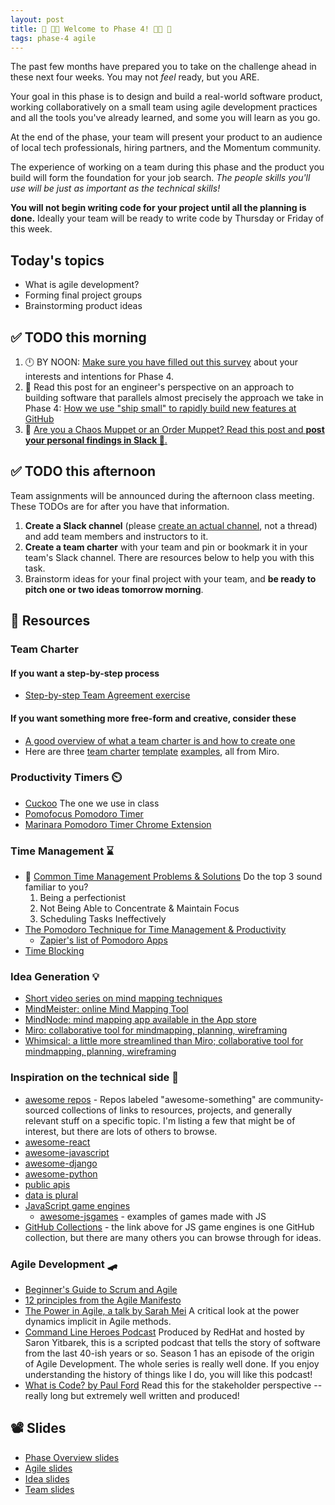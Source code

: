```yaml
---
layout: post
title: 👾 👩‍💻 Welcome to Phase 4! 👩‍💻 👾
tags: phase-4 agile
---
```


The past few months have prepared you to take on the challenge ahead in these next four weeks. You may not _feel_ ready, but you ARE.

Your goal in this phase is to design and build a real-world software product, working collaboratively on a small team using agile development practices and all the tools you've already learned, and some you will learn as you go.

At the end of the phase, your team will present your product to an audience of local tech professionals, hiring partners, and the Momentum community.

The experience of working on a team during this phase and the product you build will form the foundation for your job search. _The people skills you'll use will be just as important as the technical skills!_

**You will not begin writing code for your project until all the planning is done.** Ideally your team will be ready to write code by Thursday or Friday of this week.

## Today's topics

- What is agile development?
- Forming final project groups
- Brainstorming product ideas

## ✅ TODO this morning

1. 🕛 BY NOON: [Make sure you have filled out this survey](https://forms.gle/8rFDYT9z3Q3BDEfF7) about your interests and intentions for Phase 4.
2. 🌟 Read this post for an engineer's perspective on an approach to building software that parallels almost precisely the approach we take in Phase 4: [How we use "ship small" to rapidly build new features at GitHub](https://dev.to/mscccc/how-we-use-ship-small-to-rapidly-build-new-features-at-github-5cl9)
3. 💜 [Are you a Chaos Muppet or an Order Muppet? Read this post and **post your personal findings in Slack 👀**.](https://slate.com/human-interest/2012/06/chaos-theory.html)

## ✅ TODO this afternoon

Team assignments will be announced during the afternoon class meeting. These TODOs are for after you have that information.

1. **Create a Slack channel** (please [create an actual channel](https://slack.com/help/articles/201402297-Create-a-channel), not a thread) and add team members and instructors to it.
2. **Create a team charter** with your team and pin or bookmark it in your team's Slack channel. There are resources below to help you with this task.
3. Brainstorm ideas for your final project with your team, and **be ready to pitch one or two ideas tomorrow morning**.

## 🔖 Resources

### Team Charter

#### If you want a step-by-step process

- [Step-by-step Team Agreement exercise](https://momentumlearn.notion.site/Create-a-Working-Agreement-bb5c3f432a0a4bc792240543b67b8c9a)

#### If you want something more free-form and creative, consider these

- [A good overview of what a team charter is and how to create one](https://asana.com/resources/team-charter-template)
- Here are three [team charter](https://miro.com/templates/team-charter/) [template](https://miro.com/app/board/o9J_ktzRrXI=/) [examples](https://miro.com/app/board/o9J_kwl2ccA=/), all from Miro.

### Productivity Timers ⏲️

- [Cuckoo](https://cuckoo.team/) The one we use in class
- [Pomofocus Pomodoro Timer](https://pomofocus.io/)
- [Marinara Pomodoro Timer Chrome Extension](https://chrome.google.com/webstore/detail/marinara-pomodoro%C2%AE-assist/lojgmehidjdhhbmpjfamhpkpodfcodef?hl=en)

### Time Management ⌛

- 💫 [Common Time Management Problems & Solutions](https://dev.to/actitime/20-most-common-time-management-problems-solutions-3abb) Do the top 3 sound familiar to you?
    1. Being a perfectionist
    2. Not Being Able to Concentrate & Maintain Focus
    3. Scheduling Tasks Ineffectively
- [The Pomodoro Technique for Time Management & Productivity](https://todoist.com/productivity-methods/pomodoro-technique)
    - [Zapier's list of Pomodoro Apps](https://zapier.com/blog/best-pomodoro-apps/)
- [Time Blocking](https://todoist.com/productivity-methods/time-blocking)

### Idea Generation 💡

- [Short video series on mind mapping techniques](https://www.youtube.com/playlist?list=PLjT9m667AJEVQC4cpF2ZjLdBU7kkBM6WH)
- [MindMeister: online Mind Mapping Tool](https://www.mindmeister.com/)
- [MindNode: mind mapping app available in the App store](https://www.mindnode.com/)
- [Miro: collaborative tool for mindmapping, planning, wireframing](https://miro.com/index/)
- [Whimsical: a little more streamlined than Miro; collaborative tool for mindmapping, planning, wireframing](https://whimsical.com/)

### Inspiration on the technical side 👾

- [awesome repos](https://github.com/topics/awesome) - Repos labeled "awesome-something" are community-sourced collections of links to resources, projects, and generally relevant stuff on a specific topic. I'm listing a few that might be of interest, but there are lots of others to browse.
- [awesome-react](https://github.com/enaqx/awesome-react)
- [awesome-javascript](https://github.com/sorrycc/awesome-javascript)
- [awesome-django](https://github.com/wsvincent/awesome-django)
- [awesome-python](https://github.com/vinta/awesome-python)
- [public apis](https://github.com/public-apis/public-apis)
- [data is plural](https://www.data-is-plural.com/)
- [JavaScript game engines](https://github.com/collections/javascript-game-engines)
  - [awesome-jsgames](https://github.com/proyecto26/awesome-jsgames) - examples of games made with JS
- [GitHub Collections](https://github.com/collections) - the link above for JS game engines is one GitHub collection, but there are many others you can browse through for ideas.

### Agile Development 🛹

- [Beginner's Guide to Scrum and Agile](https://blog.trello.com/beginners-guide-scrum-and-agile-project-management)
- [12 principles from the Agile Manifesto](https://www.agilealliance.org/agile101/12-principles-behind-the-agile-manifesto/)
- [The Power in Agile, a talk by Sarah Mei](https://www.youtube.com/watch?v=YL-6RCTywbc&feature=youtu.be) A critical look at the power dynamics implicit in Agile methods.
- [Command Line Heroes Podcast](https://www.redhat.com/en/command-line-heroes) Produced by RedHat and hosted by Saron Yitbarek, this is a scripted podcast that tells the story of software from the last 40-ish years or so. Season 1 has an episode of the origin of Agile Development. The whole series is really well done. If you enjoy understanding the history of things like I do, you will like this podcast!
- [What is Code? by Paul Ford](https://www.bloomberg.com/graphics/2015-paul-ford-what-is-code/) Read this for the stakeholder perspective -- really long but extremely well written and produced!

## 📽️ Slides

- [Phase Overview slides](https://drive.google.com/file/d/1wGRob2XiPZngFgyyLVjE9CFF-7GxZ8Pf/view?usp=share_link)
- [Agile slides](https://drive.google.com/file/d/1ze_BHbuoK-wQaBHzUSneV8yyfJYoxAhH/view?usp=sharing)
- [Idea slides](https://drive.google.com/file/d/1qY2mIO5Qf_PxNuVv-VJoxhjukyj3jl00/view?usp=sharing)
- [Team slides](https://drive.google.com/file/d/1SoPoEPyRu5c9Z7Eeg_oS2DEmpL1O94tU/view?usp=share_link)
